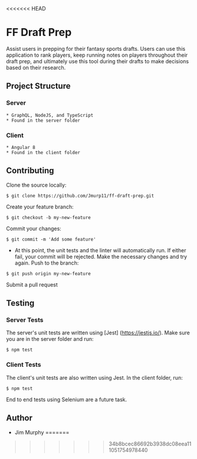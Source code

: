 <<<<<<< HEAD
# FF Draft Prep
Assist users in prepping for their fantasy sports drafts.  Users can use this application to rank players, keep running notes on players throughout their draft prep, and ultimately use this tool during their drafts to make decisions based on their research.

## Project Structure

### Server
    * GraphQL, NodeJS, and TypeScript
    * Found in the server folder

### Client
    * Angular 8
    * Found in the client folder

## Contributing

Clone the source locally:
```
$ git clone https://github.com/Jmurp11/ff-draft-prep.git
```

Create your feature branch:
```
$ git checkout -b my-new-feature
```
Commit your changes:
```
$ git commit -m 'Add some feature'
```
   *  At this point, the unit tests and the linter will automatically run.  If either fail, your commit
      will be rejected.  Make the necessary changes and try again.
Push to the branch:
```
$ git push origin my-new-feature
```
Submit a pull request

## Testing

### Server Tests
The server's unit tests are written using [Jest] (https://jestjs.io/).  Make sure you are in the server folder and run:

```
$ npm test
```

### Client Tests
The client's unit tests are also written using Jest.  In the client folder, run:
```
$ npm test
```

End to end tests using Selenium are a future task.

## Author
* Jim Murphy
=======

>>>>>>> 34b8bcec86692b3938dc08eea111051754978440
